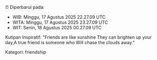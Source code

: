 ⏰ Diperbarui pada:
- WIB: Minggu, 17 Agustus 2025 22.27.09 UTC
- WITA: Minggu, 17 Agustus 2025 23.27.09 UTC
- WIT: Senin, 18 Agustus 2025 00.27.09 UTC

Kutipan Inspiratif:
"Friends are like sunshine They can brighten up your day,A true friend is someone who Will chase the clouds away."


Kategori: friendship

